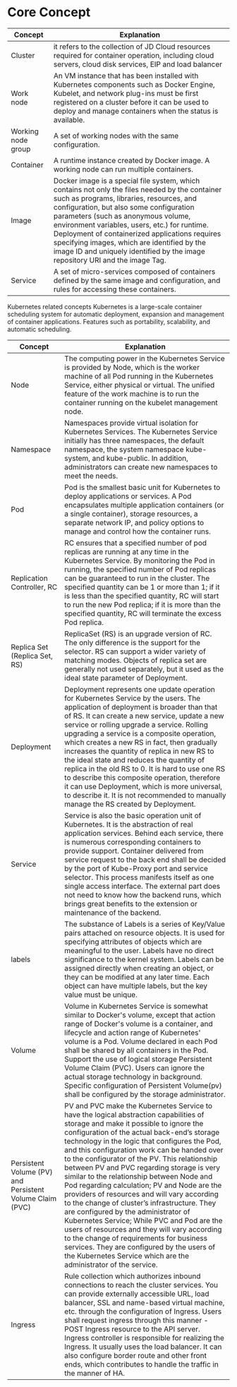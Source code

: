 
# Core Concept

| Concept    |    Explanation |
| --- | --- |
| Cluster |it refers to the collection of JD Cloud resources required for container operation, including cloud servers, cloud disk services, EIP and load balancer |
| Work node |An VM instance that has been installed with Kubernetes components such as Docker Engine, Kubelet, and network plug-ins must be first registered on a cluster before it can be used to deploy and manage containers when the status is available.     |
|Working node group | A set of working nodes with the same configuration.   |
|Container | A runtime instance created by Docker image. A working node can run multiple containers.    |
| Image | Docker image is a special file system, which contains not only the files needed by the container such as programs, libraries, resources, and configuration, but also some configuration parameters (such as anonymous volume, environment variables, users, etc.) for runtime. Deployment of containerized applications requires specifying images, which are identified by the image ID and uniquely identified by the image repository URI and the image Tag.    |
| Service | A set of micro-services composed of containers defined by the same image and configuration, and rules for accessing these containers.   |


Kubernetes related concepts
Kubernetes is a large-scale container scheduling system for automatic deployment, expansion and management of container applications. Features such as portability, scalability, and automatic scheduling.

|   Concept  | Explanation     |
| --- | --- |
| Node    |  The computing power in the Kubernetes Service is provided by Node, which is the worker machine of all Pod running in the Kubernetes Service, either physical or virtual. The unified feature of the work machine is to run the container running on the kubelet management node.   |
| Namespace     |  Namespaces provide virtual isolation for Kubernetes Services. The Kubernetes Service initially has three namespaces, the default namespace, the system namespace kube-system, and kube-public. In addition, administrators can create new namespaces to meet the needs.   |
|  Pod   |   	Pod is the smallest basic unit for Kubernetes to deploy applications or services. A Pod encapsulates multiple application containers (or a single container), storage resources, a separate network IP, and policy options to manage and control how the container runs.  |
| Replication Controller, RC |  RC ensures that a specified number of pod replicas are running at any time in the Kubernetes Service. By monitoring the Pod in running, the specified number of Pod replicas can be guaranteed to run in the cluster. The specified quantity can be 1 or more than 1; if it is less than the specified quantity, RC will start to run the new Pod replica; if it is more than the specified quantity, RC will terminate the excess Pod replica.   |
| Replica Set (Replica Set, RS)	    | ReplicaSet (RS) is an upgrade version of RC. The only difference is the support for the selector. RS can support a wider variety of matching modes. Objects of replica set are generally not used separately, but it used as the ideal state parameter of Deployment.    |
| Deployment | Deployment represents one update operation for Kubernetes Service by the users. The application of deployment is broader than that of RS. It can create a new service, update a new service or rolling upgrade a service. Rolling upgrading a service is a composite operation, which creates a new RS in fact, then gradually increases the quantity of replica in new RS to the ideal state and reduces the quantity of replica in the old RS to 0. It is hard to use one RS to describe this composite operation, therefore it can use Deployment, which is more universal, to describe it. It is not recommended to manually manage the RS created by Deployment.  |
|  Service   | Service is also the basic operation unit of Kubernetes. It is the abstraction of real application services. Behind each service, there is numerous corresponding containers to provide support. Container delivered from service request to the back end shall be decided by the port of Kube-Proxy port and service selector. This process manifests itself as one single access interface. The external part does not need to know how the backend runs, which brings great benefits to the extension or maintenance of the backend.    |
| labels	 | The substance of Labels is a series of Key/Value pairs attached on resource objects. It is used for specifying attributes of objects which are meaningful to the user. Labels have no direct significance to the kernel system. Labels can be assigned directly when creating an object, or they can be modified at any later time. Each object can have multiple labels, but the key value must be unique.   |
| Volume    |  	Volume in Kubernetes Service is somewhat similar to Docker's volume, except that action range of Docker's volume is a container, and lifecycle and action range of Kubernetes' volume is a Pod. Volume declared in each Pod shall be shared by all containers in the Pod. Support the use of logical storage Persistent Volume Claim (PVC). Users can ignore the actual storage technology in background. Specific configuration of Persistent Volume(pv) shall be configured by the storage administrator.   |
|Persistent Volume (PV) and Persistent Volume Claim (PVC)     | PV and PVC make the Kubernetes Service to have the logical abstraction capabilities of storage and make it possible to ignore the configuration of the actual back-end’s storage technology in the logic that configures the Pod, and this configuration work can be handed over to the configurator of the PV. This relationship between PV and PVC regarding storage is very similar to the relationship between Node and Pod regarding calculation; PV and Node are the providers of resources and will vary according to the change of cluster’s infrastructure. They are configured by the administrator of Kubernetes Service; While PVC and Pod are the users of resources and they will vary according to the change of requirements for business services. They are configured by the users of the Kubernetes Service which are the administrator of the service.   |
|   Ingress	  | Rule collection which authorizes inbound connections to reach the cluster services. You can provide externally accessible URL, load balancer, SSL and name-based virtual machine, etc. through the configuration of Ingress. Users shall request ingress through this manner - POST Ingress resource to the API server. Ingress controller is responsible for realizing the Ingress. It usually uses the load balancer. It can also configure border route and other front ends, which contributes to handle the traffic in the manner of HA.   |

